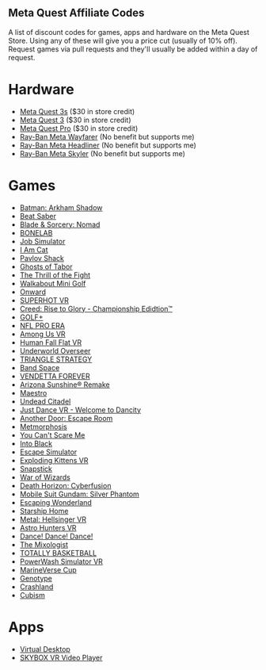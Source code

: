 ## Meta Quest Affiliate Codes
A list of discount codes for games, apps and hardware on the Meta Quest Store. Using any of these will give you a price cut (usually of 10% off). Request games via pull requests and they'll usually be added within a day of request.

# Hardware
- [Meta Quest 3s](https://www.meta.com/affiliates/275DUwELSB) ($30 in store credit)
- [Meta Quest 3](https://www.meta.com/affiliates/6uPvUgKzy) ($30 in store credit)
- [Meta Quest Pro](https://www.meta.com/affiliates/7kF4zKEKY) ($30 in store credit)
- [Ray-Ban Meta Wayfarer](https://www.meta.com/affiliates/8RBPeF9xo) (No benefit but supports me)
- [Ray-Ban Meta Headliner](https://www.meta.com/affiliates/AJb6JEK5t) (No benefit but supports me)
- [Ray-Ban Meta Skyler](https://www.meta.com/affiliates/5Mv3Ba5yx) (No benefit but supports me)


# Games
- [Batman: Arkham Shadow](https://www.meta.com/affiliates/4eMt61m9R3)
- [Beat Saber](https://www.meta.com/affiliates/5GtTEYLtw)
- [Blade & Sorcery: Nomad](https://www.meta.com/affiliates/9ZE4wBHaU)
- [BONELAB](https://www.meta.com/affiliates/81Zd1qv4P)
- [Job Simulator](https://www.meta.com/affiliates/5SYJ6vzkg)
- [I Am Cat](https://www.meta.com/affiliates/MCighgDdY)
- [Pavlov Shack](https://www.meta.com/affiliates/81TZsSwkM)
- [Ghosts of Tabor](https://www.meta.com/affiliates/AMBcEXxpX)
- [The Thrill of the Fight](https://www.meta.com/affiliates/296UkLGnfK)
- [Walkabout Mini Golf](https://www.meta.com/affiliates/5CZpriFtd)
- [Onward](https://www.meta.com/affiliates/5Xo3wCSRH)
- [SUPERHOT VR](https://www.meta.com/affiliates/8uSHhKYx4)
- [Creed: Rise to Glory - Championship Edidtion™](https://www.meta.com/affiliates/9Uc2zhqD4)
- [GOLF+](https://www.meta.com/affiliates/9PiAgbsR1)
- [NFL PRO ERA](https://www.meta.com/affiliates/4Mxa8xt9J)
- [Among Us VR](https://www.meta.com/affiliates/5bGuACHYi)
- [Human Fall Flat VR](https://www.meta.com/affiliates/JvTb5JLu2)
- [Underworld Overseer](https://www.meta.com/affiliates/8BRAGxLtU)
- [TRIANGLE STRATEGY](https://www.meta.com/affiliates/F1dxms7L7)
- [Band Space](https://www.meta.com/affiliates/4TYpfdASr)
- [VENDETTA FOREVER](https://www.meta.com/affiliates/EWwVLBmKR)
- [Arizona Sunshine® Remake](https://www.meta.com/affiliates/49SjAjHAL)
- [Maestro](https://www.meta.com/affiliates/9GysHvQE5)
- [Undead Citadel](https://www.meta.com/affiliates/BMfwtdNNB)
- [Just Dance VR - Welcome to Dancity](https://www.meta.com/affiliates/URKLb4qSQ)
- [Another Door: Escape Room](https://www.meta.com/affiliates/X4N2r7EEw)
- [Metmorphosis](https://www.meta.com/affiliates/5RyrXPKyq)
- [You Can't Scare Me](https://www.meta.com/affiliates/ES1waVoQF)
- [Into Black](https://www.meta.com/affiliates/Dq22vh8dR)
- [Escape Simulator](https://www.meta.com/affiliates/81LqyXgaJ)
- [Exploding Kittens VR](https://www.meta.com/affiliates/Acb7CAvdG)
- [Snapstick](https://www.meta.com/affiliates/AnCc7JjhW)
- [War of Wizards](https://www.meta.com/affiliates/zJkR7sj8o)
- [Death Horizon: Cyberfusion](https://www.meta.com/affiliates/8L9fCiD2d)
- [Mobile Suit Gundam: Silver Phantom](https://www.meta.com/affiliates/Gr7dksuf6)
- [Escaping Wonderland](https://www.meta.com/affiliates/4STMVGi17)
- [Starship Home](https://www.meta.com/affiliates/9VjjAjrVd)
- [Metal: Hellsinger VR](https://www.meta.com/affiliates/57bAjc8Gp)
- [Astro Hunters VR](https://www.meta.com/affiliates/5ZwqaWULe)
- [Dance! Dance! Dance!](https://www.meta.com/affiliates/WsJnvEeSF)
- [The Mixologist](https://www.meta.com/affiliates/AnJi7J1M8)
- [TOTALLY BASKETBALL](https://www.meta.com/affiliates/ARSqkEtwy)
- [PowerWash Simulator VR](https://www.meta.com/affiliates/81bN3kz2y)
- [MarineVerse Cup](https://www.meta.com/affiliates/AexzPAqQQ)
- [Genotype](https://www.meta.com/affiliates/AaY5bpYAz)
- [Crashland](https://www.meta.com/affiliates/DocWsahdq)
- [Cubism](https://www.meta.com/affiliates/9HU76CAfX)


# Apps
- [Virtual Desktop](https://www.meta.com/affiliates/54MtRAxRA)
- [SKYBOX VR Video Player](https://www.meta.com/affiliates/9F6t3vyJo)

